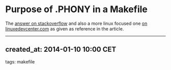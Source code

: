 # Purpose of .PHONY in a Makefile

The [answer on stackoverflow][stackoverflow-link]
and also a more linux focused one
[on linuxedevcenter.com][linuxdevcenter-link]
as given as reference
in the article.

---
created_at: 2014-01-10 10:00 CET
---
tags:
makefile

[stackoverflow-link]: http://stackoverflow.com/questions/2145590/what-is-the-purpose-of-phony-in-a-makefile
[linuxdevcenter-link]: http://www.linuxdevcenter.com/pub/a/linux/2002/01/31/make_intro.html?page=2
